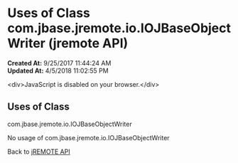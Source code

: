 # Uses of Class com.jbase.jremote.io.IOJBaseObjectWriter (jremote API)

**Created At:** 9/25/2017 11:44:24 AM  
**Updated At:** 4/5/2018 11:02:55 PM  

<script type="text/javascript"><!--
    try {
        if (location.href.indexOf('is-external=true') == -1) {
            parent.document.title="Uses of Class com.jbase.jremote.io.IOJBaseObjectWriter (jremote   API)";
        }
    }
    catch(err) {
    }
//--></script><noscript>&lt;div&gt;JavaScript is disabled on your browser.&lt;/div&gt;</noscript><!-- ========= START OF TOP NAVBAR ======= -->
<!--   -->

<script type="text/javascript"><!--
  allClassesLink = document.getElementById("allclasses_navbar_top");
  if(window==top) {
    allClassesLink.style.display = "block";
  }
  else {
    allClassesLink.style.display = "none";
  }
  //--></script>
<!--   -->
<!-- ========= END OF TOP NAVBAR ========= -->
## Uses of Class
com.jbase.jremote.io.IOJBaseObjectWriter

No usage of com.jbase.jremote.io.IOJBaseObjectWriter
<!-- ======= START OF BOTTOM NAVBAR ====== -->
<!--   -->


Back to [jREMOTE API](com_jbase_jremote_package-summary)

